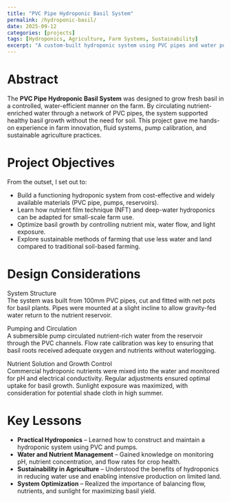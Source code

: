 ```yaml
---
title: "PVC Pipe Hydroponic Basil System"
permalink: /hydroponic-basil/
date: 2025-09-12
categories: [projects]
tags: [Hydroponics, Agriculture, Farm Systems, Sustainability]
excerpt: "A custom-built hydroponic system using PVC pipes and water pumps to grow basil efficiently, reducing water use and optimizing growth conditions on the farm."
---
```


# Abstract 
The **PVC Pipe Hydroponic Basil System** was designed to grow fresh basil in a controlled, water-efficient manner on the farm. By circulating nutrient-enriched water through a network of PVC pipes, the system supported healthy basil growth without the need for soil. This project gave me hands-on experience in farm innovation, fluid systems, pump calibration, and sustainable agriculture practices.

# Project Objectives
From the outset, I set out to:
- Build a functioning hydroponic system from cost-effective and widely available materials (PVC pipe, pumps, reservoirs).  
- Learn how nutrient film technique (NFT) and deep-water hydroponics can be adapted for small-scale farm use.  
- Optimize basil growth by controlling nutrient mix, water flow, and light exposure.  
- Explore sustainable methods of farming that use less water and land compared to traditional soil-based farming.  

# Design Considerations
System Structure  
The system was built from 100mm PVC pipes, cut and fitted with net pots for basil plants. Pipes were mounted at a slight incline to allow gravity-fed water return to the nutrient reservoir.  

Pumping and Circulation  
A submersible pump circulated nutrient-rich water from the reservoir through the PVC channels. Flow rate calibration was key to ensuring that basil roots received adequate oxygen and nutrients without waterlogging.  

Nutrient Solution and Growth Control  
Commercial hydroponic nutrients were mixed into the water and monitored for pH and electrical conductivity. Regular adjustments ensured optimal uptake for basil growth. Sunlight exposure was maximized, with consideration for potential shade cloth in high summer.  

# Key Lessons
- **Practical Hydroponics** – Learned how to construct and maintain a hydroponic system using PVC and pumps.  
- **Water and Nutrient Management** – Gained knowledge on monitoring pH, nutrient concentration, and flow rates for crop health.  
- **Sustainability in Agriculture** – Understood the benefits of hydroponics in reducing water use and enabling intensive production on limited land.  
- **System Optimization** – Realized the importance of balancing flow, nutrients, and sunlight for maximizing basil yield.  
